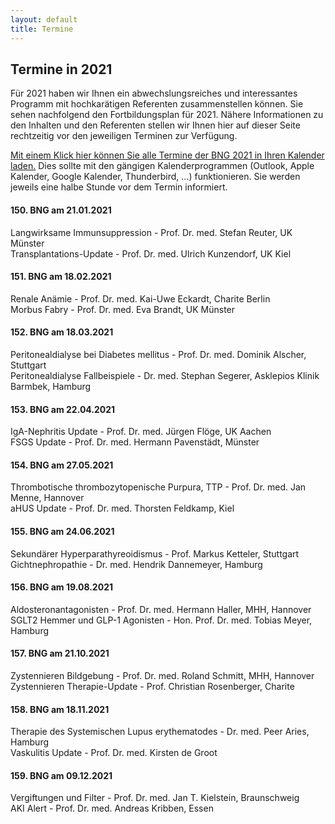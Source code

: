 ```yaml
---
layout: default
title: Termine
---
```

## Termine in 2021

Für 2021 haben wir Ihnen ein abwechslungsreiches und interessantes Programm mit hochkarätigen Referenten zusammenstellen können. Sie sehen nachfolgend den Fortbildungsplan für 2021. Nähere Informationen zu den Inhalten und den Referenten stellen wir Ihnen hier auf dieser Seite rechtzeitig vor den jeweiligen Terminen zur Verfügung.  

[Mit einem Klick hier können Sie alle Termine der BNG 2021 in Ihren Kalender laden.](/assets/other/BNG_2021.ics) Dies sollte mit den gängigen Kalenderprogrammen (Outlook, Apple Kalender, Google Kalender, Thunderbird, ...) funktionieren. Sie werden jeweils eine halbe Stunde vor dem Termin informiert.

#### 150. BNG am 21.01.2021  
Langwirksame Immunsuppression - Prof. Dr. med. Stefan Reuter, UK Münster  
Transplantations-Update - Prof. Dr. med. Ulrich Kunzendorf, UK Kiel	 

#### 151. BNG am 18.02.2021  

Renale Anämie - Prof. Dr. med. Kai-Uwe Eckardt, Charite Berlin  
Morbus Fabry - Prof. Dr. med. Eva Brandt, UK Münster   

#### 152. BNG am 18.03.2021  
Peritonealdialyse bei Diabetes mellitus - Prof. Dr. med. Dominik Alscher, Stuttgart   
Peritonealdialyse Fallbeispiele - Dr. med. Stephan Segerer, Asklepios Klinik Barmbek, Hamburg  	

#### 153. BNG am 22.04.2021  
IgA-Nephritis Update - Prof. Dr. med. Jürgen Flöge, UK Aachen  
FSGS Update - Prof. Dr. med. Hermann Pavenstädt, Münster  

#### 154. BNG am 27.05.2021  
Thrombotische thrombozytopenische Purpura,  TTP - Prof. Dr. med. Jan Menne, Hannover  
aHUS Update - Prof. Dr. med. Thorsten Feldkamp, Kiel    

#### 155. BNG am 24.06.2021  
Sekundärer Hyperparathyreoidismus - Prof. Markus Ketteler, Stuttgart  	  
Gichtnephropathie - Dr. med. Hendrik Dannemeyer, Hamburg  

#### 156. BNG am 19.08.2021  

Aldosteronantagonisten - Prof. Dr. med. Hermann Haller, MHH, Hannover    
SGLT2 Hemmer und GLP-1 Agonisten - Hon. Prof. Dr. med. Tobias Meyer, Hamburg  	

#### 157. BNG am 21.10.2021  
Zystennieren Bildgebung - Prof. Dr. med. Roland Schmitt, MHH, Hannover  
Zystennieren Therapie-Update - Prof. Christian Rosenberger, Charite  

#### 158. BNG am 18.11.2021  
Therapie des Systemischen Lupus erythematodes - Dr. med. Peer Aries, Hamburg  
Vaskulitis Update - Prof. Dr. med. Kirsten de Groot  

#### 159. BNG am 09.12.2021  
Vergiftungen und Filter - Prof. Dr. med. Jan T. Kielstein, Braunschweig  
AKI Alert - Prof. Dr. med. Andreas Kribben, Essen  
